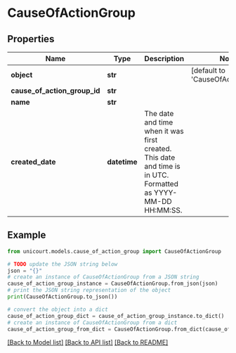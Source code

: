 # CauseOfActionGroup


## Properties

Name | Type | Description | Notes
------------ | ------------- | ------------- | -------------
**object** | **str** |  | [default to 'CauseOfActionGroup']
**cause_of_action_group_id** | **str** |  | 
**name** | **str** |  | 
**created_date** | **datetime** | The date and time when it was first created. This date and time is in UTC. Formatted as YYYY-MM-DD HH:MM:SS. | 

## Example

```python
from unicourt.models.cause_of_action_group import CauseOfActionGroup

# TODO update the JSON string below
json = "{}"
# create an instance of CauseOfActionGroup from a JSON string
cause_of_action_group_instance = CauseOfActionGroup.from_json(json)
# print the JSON string representation of the object
print(CauseOfActionGroup.to_json())

# convert the object into a dict
cause_of_action_group_dict = cause_of_action_group_instance.to_dict()
# create an instance of CauseOfActionGroup from a dict
cause_of_action_group_from_dict = CauseOfActionGroup.from_dict(cause_of_action_group_dict)
```
[[Back to Model list]](../README.md#documentation-for-models) [[Back to API list]](../README.md#documentation-for-api-endpoints) [[Back to README]](../README.md)


